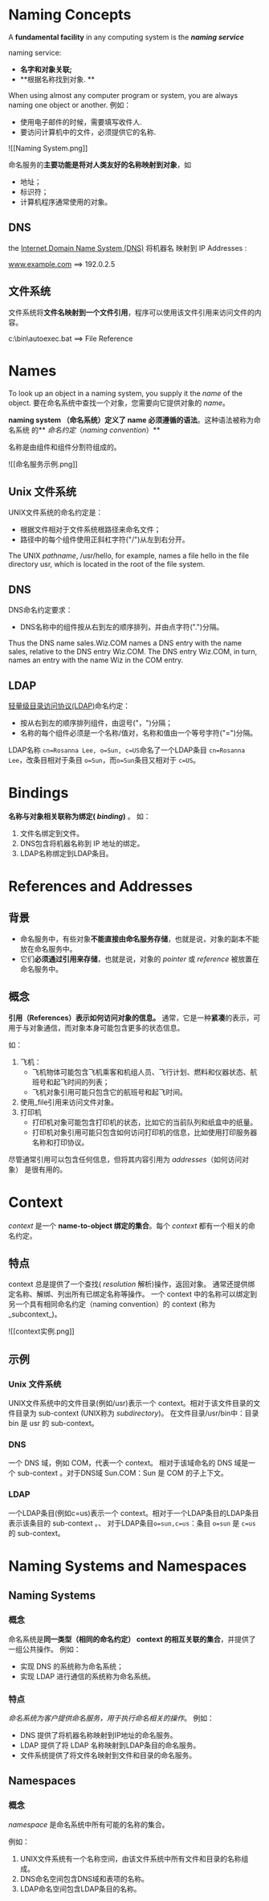 # Naming Concepts

A **fundamental facility** in any computing system is the **_naming service_**

naming service:
- **名字和对象关联;**
- **根据名称找到对象. **


When using almost any computer program or system, you are always naming one object or another. 
例如：
- 使用电子邮件的时候，需要填写收件人. 
- 要访问计算机中的文件，必须提供它的名称. 

![[Naming System.png]]

命名服务的**主要功能是将对人类友好的名称映射到对象**，如
- 地址；
- 标识符；
- 计算机程序通常使用的对象。

## DNS
the [Internet Domain Name System (DNS)](http://www.ietf.org/rfc/rfc1034.txt) 将机器名 映射到 IP Addresses :

www.example.com ==> 192.0.2.5

## 文件系统
文件系统将**文件名映射到一个文件引用**，程序可以使用该文件引用来访问文件的内容。

c:\bin\autoexec.bat ==> File Reference

# Names

To look up an object in a naming system, you supply it the _name_ of the object.
要在命名系统中查找一个对象，您需要向它提供对象的 _name_。

**naming system （命名系统）定义了 name 必须遵循的语法**。这种语法被称为命名系统 的** _命名约定_（_naming convention_）**

名称是由组件和组件分割符组成的。

![[命名服务示例.png]]

## Unix 文件系统
UNIX文件系统的命名约定是：
- 根据文件相对于文件系统根路径来命名文件；
- 路径中的每个组件使用正斜杠字符("/")从左到右分开。

The UNIX _pathname_, /usr/hello, for example, names a file hello in the file directory usr, which is located in the root of the file system.

## DNS 
DNS命名约定要求：
- DNS名称中的组件按从右到左的顺序排列，并由点字符(".")分隔。

Thus the DNS name sales.Wiz.COM names a DNS entry with the name sales, relative to the DNS entry Wiz.COM. The DNS entry Wiz.COM, in turn, names an entry with the name Wiz in the COM entry.



## LDAP
[轻量级目录访问协议(LDAP)](http://www.ietf.org/rfc/rfc2251.txt)命名约定：
- 按从右到左的顺序排列组件，由逗号("，")分隔；
- 名称的每个组件必须是一个名称/值对，名称和值由一个等号字符("=")分隔。

LDAP名称 `cn=Rosanna Lee, o=Sun, c=US`命名了一个LDAP条目 `cn=Rosanna Lee`，改条目相对于条目 `o=Sun`，而`o=Sun`条目又相对于 `c=US`。

# Bindings

**名称与对象相关联称为绑定( _binding_)** 。
如：
1. 文件名绑定到文件。
2. DNS包含将机器名称到 IP 地址的绑定。
3. LDAP名称绑定到LDAP条目。

# References and Addresses
## 背景
 - 命名服务中，有些对象**不能直接由命名服务存储**，也就是说，对象的副本不能放在命名服务中。
 - 它们**必须通过引用来存储**，也就是说，对象的 _pointer_ 或 _reference_ 被放置在命名服务中。

## 概念
**引用（References）表示如何访问对象的信息。**
通常，它是一种**紧凑**的表示，可用于与对象通信，而对象本身可能包含更多的状态信息。

如：
1. 飞机：
	- 飞机物体可能包含飞机乘客和机组人员、飞行计划、燃料和仪器状态、航班号和起飞时间的列表；
	- 飞机对象引用可能只包含它的航班号和起飞时间。
2. 使用_file引用来访问文件对象。
3. 打印机
	- 打印机对象可能包含打印机的状态，比如它的当前队列和纸盒中的纸量。
	- 打印机对象引用可能只包含如何访问打印机的信息，比如使用打印服务器名称和打印协议。

尽管通常引用可以包含任何信息，但将其内容引用为 _addresses_（如何访问对象） 是很有用的。

# Context
_context_ 是一个 **name-to-object 绑定的集合**。每个 _context_ 都有一个相关的命名约定。

## 特点
context 总是提供了一个查找( _resolution_ 解析)操作，返回对象。
通常还提供绑定名称、解绑、列出所有已绑定名称等操作。
一个 context 中的名称可以绑定到另一个具有相同命名约定（naming convention）的 context (称为_subcontext_)。

![[context实例.png]]


## 示例
### Unix 文件系统
UNIX文件系统中的文件目录(例如/usr)表示一个 context。相对于该文件目录的文件目录为 sub-context (UNIX称为 _subdirectory_)。
在文件目录/usr/bin中：目录 bin 是 usr 的 sub-context。

### DNS
一个 DNS 域，例如 COM，代表一个 context。
相对于该域命名的 DNS 域是一个 sub-context 。对于DNS域 Sun.COM：Sun 是 COM 的子上下文。

### LDAP
一个LDAP条目(例如c=us)表示一个 context。相对于一个LDAP条目的LDAP条目表示该条目的 sub-context 。、
对于LDAP条目`o=sun,c=us`：条目 `o=sun` 是 `c=us` 的 sub-context。

# Naming Systems and Namespaces

## Naming Systems
### 概念
命名系统是**同一类型（相同的命名约定） context 的相互关联的集合**，并提供了一组公共操作。
例如：
- 实现 DNS 的系统称为命名系统；
- 实现 LDAP 进行通信的系统称为命名系统。

### 特点
*命名系统为客户提供命名服务，用于执行命名相关的操作*。
例如：
- DNS 提供了将机器名称映射到IP地址的命名服务。
- LDAP 提供了将 LDAP 名称映射到LDAP条目的命名服务。
- 文件系统提供了将文件名映射到文件和目录的命名服务。

## Namespaces
### 概念
_namespace_ 是命名系统中所有可能的名称的集合。

例如：
1. UNIX文件系统有一个名称空间，由该文件系统中所有文件和目录的名称组成。
2. DNS命名空间包含DNS域和表项的名称。
3. LDAP命名空间包含LDAP条目的名称。